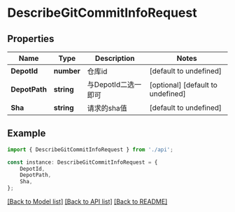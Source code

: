 # DescribeGitCommitInfoRequest


## Properties

Name | Type | Description | Notes
------------ | ------------- | ------------- | -------------
**DepotId** | **number** | 仓库id | [default to undefined]
**DepotPath** | **string** | 与DepotId二选一即可 | [optional] [default to undefined]
**Sha** | **string** | 请求的sha值 | [default to undefined]

## Example

```typescript
import { DescribeGitCommitInfoRequest } from './api';

const instance: DescribeGitCommitInfoRequest = {
    DepotId,
    DepotPath,
    Sha,
};
```

[[Back to Model list]](../README.md#documentation-for-models) [[Back to API list]](../README.md#documentation-for-api-endpoints) [[Back to README]](../README.md)
